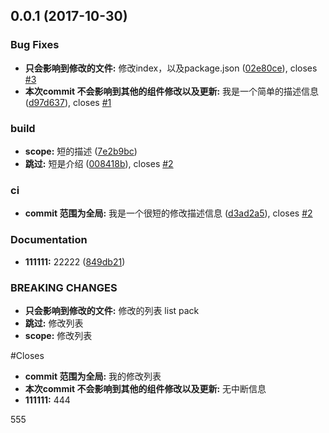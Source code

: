 <a name="0.0.1"></a>
## 0.0.1 (2017-10-30)


### Bug Fixes

* **只会影响到修改的文件:** 修改index，以及package.json ([02e80ce](https://github.com/tinper-bee/commit-change-log/commit/02e80ce)), closes [#3](https://github.com/tinper-bee/commit-change-log/issues/3)
* **本次commit 不会影响到其他的组件修改以及更新:** 我是一个简单的描述信息 ([d97d637](https://github.com/tinper-bee/commit-change-log/commit/d97d637)), closes [#1](https://github.com/tinper-bee/commit-change-log/issues/1)


### build

* **scope:** 短的描述 ([7e2b9bc](https://github.com/tinper-bee/commit-change-log/commit/7e2b9bc))
* **跳过:** 短是介绍 ([008418b](https://github.com/tinper-bee/commit-change-log/commit/008418b)), closes [#2](https://github.com/tinper-bee/commit-change-log/issues/2)


### ci

* **commit 范围为全局:** 我是一个很短的修改描述信息 ([d3ad2a5](https://github.com/tinper-bee/commit-change-log/commit/d3ad2a5)), closes [#2](https://github.com/tinper-bee/commit-change-log/issues/2)


### Documentation

* **111111:** 22222 ([849db21](https://github.com/tinper-bee/commit-change-log/commit/849db21))


### BREAKING CHANGES

* **只会影响到修改的文件:** 修改的列表  list pack
* **跳过:** 修改列表
* **scope:** 修改列表

#Closes
* **commit 范围为全局:** 我的修改列表
* **本次commit 不会影响到其他的组件修改以及更新:** 无中断信息
* **111111:** 444

555



